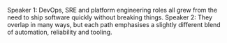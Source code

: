 Speaker 1: DevOps, SRE and platform engineering roles all grew from the need to ship software quickly without breaking things.
Speaker 2: They overlap in many ways, but each path emphasises a slightly different blend of automation, reliability and tooling.
